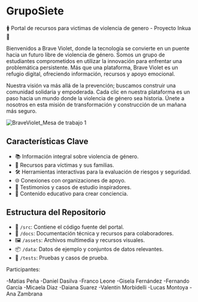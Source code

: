 # GrupoSiete
🚺 Portal de recursos para victimas de violencia de genero - Proyecto Inkua 🌿

Bienvenidos a Brave Violet, donde la tecnología se convierte en un puente hacia un futuro libre de violencia de género. Somos un grupo de estudiantes comprometidos en utilizar la innovación para enfrentar una problemática persistente. Más que una plataforma, Brave Violet es un refugio digital, ofreciendo información, recursos y apoyo emocional.

Nuestra visión va más allá de la prevención; buscamos construir una comunidad solidaria y empoderada. Cada clic en nuestra plataforma es un paso hacia un mundo donde la violencia de género sea historia. Únete a nosotros en esta misión de transformación y construcción de un mañana más seguro.


![BraveViolet_Mesa de trabajo 1](https://github.com/ana-zn/Grupo7/assets/113073076/01472dad-2a56-438f-89ac-aab8cb4cc169)





## Características Clave
- 📚 Información integral sobre violencia de género.
- 🤝 Recursos para víctimas y sus familias.
- 🛠️ Herramientas interactivas para la evaluación de riesgos y seguridad.
- 🌐 Conexiones con organizaciones de apoyo.
- 💪 Testimonios y casos de estudio inspiradores.
- 📢 Contenido educativo para crear conciencia.

## Estructura del Repositorio
- 📂 `/src`: Contiene el código fuente del portal.
- 📃 `/docs`: Documentación técnica y recursos para colaboradores.
- 🖼️ `/assets`: Archivos multimedia y recursos visuales.
- 📦 `/data`: Datos de ejemplo y conjuntos de datos relevantes.
- 🧪 `/tests`: Pruebas y casos de prueba.

Participantes:

-Matias Peña
-Daniel Dasilva
-Franco Leone
-Gisela Fernández
-Fernando García
-Micaela Diaz
-Daiana Suarez
-Valentín Morbidelli
-Lucas Montoya
-Ana Zambrana
